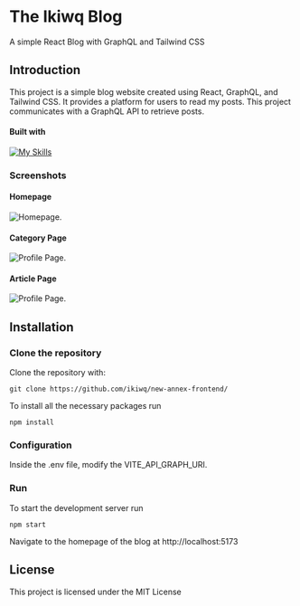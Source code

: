 # The Ikiwq Blog

A simple React Blog with GraphQL and Tailwind CSS
## Introduction

This project is a simple blog website created using React, GraphQL, and Tailwind CSS. It provides a platform for users to read my posts. 
This project communicates with a GraphQL API to retrieve posts.

#### Built with
[![My Skills](https://skillicons.dev/icons?i=react,apollo,graphql,vite&theme=light)](https://skillicons.dev)

### Screenshots

#### Homepage

<picture>
  <source srcset="https://i.imgur.com/K7ZMH97.png">
  <img alt="Homepage.">
</picture>

#### Category Page

<picture>
  <source srcset="https://i.imgur.com/K7ZMH97.png">
  <img alt="Profile Page.">
</picture>

#### Article Page

<picture>
  <source srcset="https://i.imgur.com/4R0yPcv.png">
  <img alt="Profile Page.">
</picture>

## Installation
### Clone the repository
Clone the repository with:

    git clone https://github.com/ikiwq/new-annex-frontend/
    
To install all the necessary packages run

    npm install 
     
### Configuration
Inside the .env file, modify the VITE_API_GRAPH_URI.
### Run
To start the development server run 

    npm start 

Navigate to the homepage of the blog at http://localhost:5173
    
## License
This project is licensed under the MIT License
